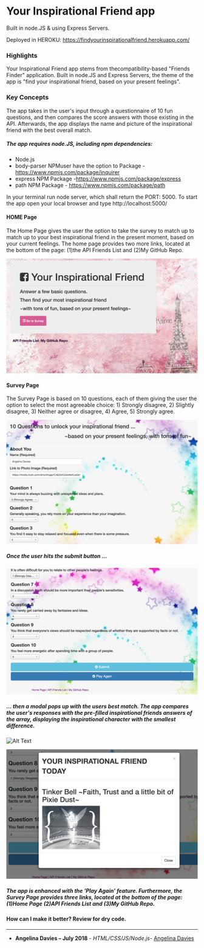 # Your Inspirational Friend app

Built in node.JS & using Express Servers.

Deployed in HEROKU: https://findyourinspirationalfriend.herokuapp.com/

### Highlights

Your Inspirational Friend app stems from thecompatibility-based "Friends Finder" application. Built in node.JS and Express Servers, the theme of the app is "find your inspirational friend, based on your present feelings". 

### Key Concepts

The app takes in the user's input through a questionnaire of 10 fun questions, and then compares the score answers with those existing in the API. Afterwards, the app displays the name and picture of the inspirational friend with the best overall match. 

##### The app requires node.JS, including npm dependencies:

- Node.js
- body-parser NPMuser have the option to Package - https://www.npmjs.com/package/inquirer
- express NPM Package -https://www.npmjs.com/package/express
- path NPM Package - https://www.npmjs.com/package/path

In your terminal run node server, which shall return the PORT: 5000. To start the app open your local browser and type http://localhost:5000/

#### HOME Page

The Home Page gives the user the option to take the survey to match up to match up to your best inspirational friend in the present moment, based on your current feelings. The home page provides two more links, located at the bottom of the page: (1)the API Friends List and (2)My GitHub Repo.

![Home Page](app/public/assets/images/homePage.png)

#### Survey Page

The Survey Page is based on 10 questions, each of them giving the user the option to select the most agreeable choice: 1) Strongly
disagree, 2) Slightly disagree, 3) Neither agree or disagree, 4) Agree, 5) Strongly agree.

![Survey Page](app/public/assets/images/questionnaireADPage.png)

##### Once the user hits the submit button ...

![Submit Page](app/public/assets/images/submitPage.png)

##### ... then a modal pops up with the users best match. The app compares the user's responses with the pre-filled inspirational friends answers of the array, displaying the inspirational character with the smallest difference.

   ![Alt Text](https://github.com/angelyna/FriendFinder/blob/master/app/public/assets/images/TinkerBellGif.gif)

![pic](app/public/assets/images/bestMatch.png)

##### The app is enhanced with the 'Play Again' feature. Furthermore, the Survey Page provides three links, located at the bottom of the page: (1)Home Page (2)API Friends List and (3)My GitHub Repo.

#### How can I make it better? Review for dry code.

---

* **Angelina Davies – July 2018** - *HTML/CSS/JS/Node.js*- [Angelina Davies](https://github.com/angelyna)
